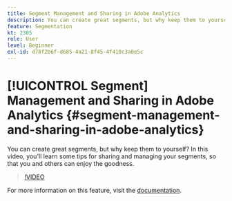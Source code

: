 ```yaml
---
title: Segment Management and Sharing in Adobe Analytics
description: You can create great segments, but why keep them to yourself? In this video, you'll learn some tips for sharing and managing your segments, so that you and others can enjoy the goodness.
feature: Segmentation
kt: 2305
role: User
level: Beginner
exl-id: d78f2b6f-d685-4a21-8f45-4f410c3a0e5c
---
```

# [!UICONTROL Segment] Management and Sharing in Adobe Analytics {#segment-management-and-sharing-in-adobe-analytics}

You can create great segments, but why keep them to yourself? In this video, you'll learn some tips for sharing and managing your segments, so that you and others can enjoy the goodness.

>[!VIDEO](https://video.tv.adobe.com/v/25402/?quality=12)

For more information on this feature, visit the [documentation](https://experienceleague.adobe.com/docs/analytics/components/segmentation/segmentation-workflow/seg-manage.html?lang=en).
